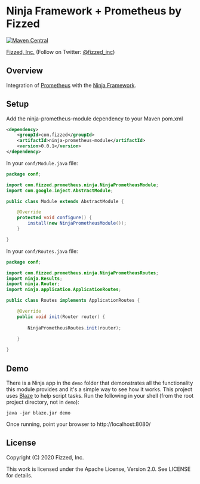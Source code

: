 Ninja Framework + Prometheus by Fizzed
============================================

[![Maven Central](https://maven-badges.herokuapp.com/maven-central/com.fizzed/ninja-prometheus/badge.svg)](https://maven-badges.herokuapp.com/maven-central/com.fizzed/ninja-prometheus)

[Fizzed, Inc.](http://fizzed.com) (Follow on Twitter: [@fizzed_inc](http://twitter.com/fizzed_inc))

## Overview

Integration of [Prometheus](https://prometheus.io) with the
[Ninja Framework](https://github.com/ninjaframework/ninja).

## Setup

Add the ninja-prometheus-module dependency to your Maven pom.xml

```xml
<dependency>
    <groupId>com.fizzed</groupId>
    <artifactId>ninja-prometheus-module</artifactId>
    <version>0.0.1</version>
</dependency>
```

In your `conf/Module.java` file:

```java
package conf;

import com.fizzed.prometheus.ninja.NinjaPrometheusModule;
import com.google.inject.AbstractModule;

public class Module extends AbstractModule {

    @Override
    protected void configure() {
        install(new NinjaPrometheusModule());
    }

}
```

In your `conf/Routes.java` file:

```java
package conf;

import com.fizzed.prometheus.ninja.NinjaPrometheusRoutes;
import ninja.Results;
import ninja.Router;
import ninja.application.ApplicationRoutes;

public class Routes implements ApplicationRoutes {

    @Override
    public void init(Router router) {
        
        NinjaPrometheusRoutes.init(router);

    }
    
}
```

## Demo 

There is a Ninja app in the `demo` folder that demonstrates all the functionality
this module provides and it's a simple way to see how it works.  This project 
uses [Blaze](https://github.com/fizzed/blaze) to help script tasks. Run the
following in your shell (from the root project directory, not in `demo`):

    java -jar blaze.jar demo

Once running, point your browser to http://localhost:8080/

## License

Copyright (C) 2020 Fizzed, Inc.

This work is licensed under the Apache License, Version 2.0. See LICENSE for details.